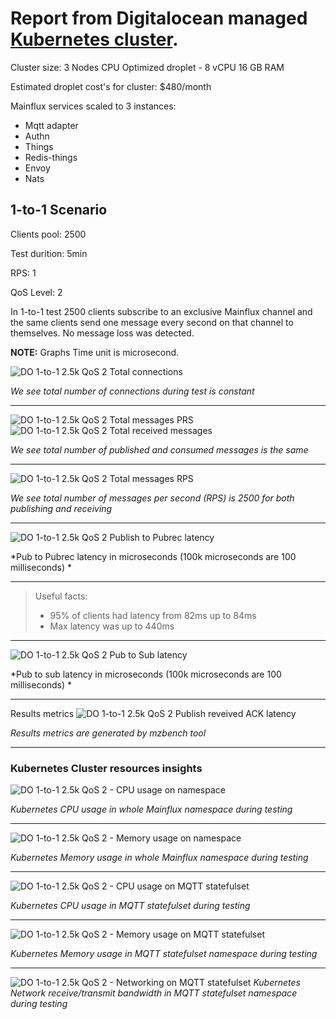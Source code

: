 # Report from Digitalocean managed [Kubernetes cluster](https://www.digitalocean.com/products/kubernetes/).

Cluster size: 3 Nodes CPU Optimized droplet - 8 vCPU 16 GB RAM

Estimated droplet cost's for cluster: $480/month

Mainflux services scaled to 3 instances:

* Mqtt adapter
* Authn
* Things
* Redis-things
* Envoy
* Nats


## 1-to-1 Scenario

Clients pool: 2500

Test durition: 5min

RPS: 1

QoS Level: 2

In 1-to-1 test 2500 clients subscribe to an exclusive Mainflux channel and the same clients send one message every second on that channel to themselves.
No message loss was detected.

**NOTE:** Graphs Time unit is microsecond.

![DO 1-to-1 2.5k QoS 2 Total connections](assets/DO/1-to-1-2.5k-qos2-totalconn.png "DO 1-to-1 2.5k QoS 2 Total connections")

*We see total number of connections during test is constant*

---

![DO 1-to-1 2.5k QoS 2 Total messages PRS](assets/DO/1-to-1-2.5k-qos2-totalmsg.png "DO 1-to-1 2.5k QoS 2 Total messages")
![DO 1-to-1 2.5k QoS 2 Total received messages](assets/DO/1-to-1-2.5k-qos2-totalmsg-rec.png "DO 1-to-1 2.5k QoS 2 Total received messages")

*We see total number of published and consumed messages is the same*

---

![DO 1-to-1 2.5k QoS 2 Total messages RPS](assets/DO/1-to-1-2.5k-qos2-totalmsg-rps.png "DO 1-to-1 2.5k QoS 2 Total messages RPS")

*We see total number of messages per second (RPS) is 2500 for both publishing and receiving*

---

![DO 1-to-1 2.5k QoS 2 Publish to Pubrec latency](assets/DO/1-to-1-2.5k-qos2-publishers-pub-pubrec-latency.png "DO 1-to-1 2.5k QoS 2 Pub to Sub latency")

*Pub to Pubrec latency in microseconds (100k microseconds are 100 milliseconds) *

---
> Useful facts: 
>* 95% of clients had latency from 82ms up to 84ms
>* Max latency was up to 440ms

---

![DO 1-to-1 2.5k QoS 2 Pub to Sub latency](assets/DO/1-to-1-2.5k-qos2-pub-sub-lat.png "DO 1-to-1 2.5k QoS 2 Pub to Sub latency")

*Pub to sub latency in microseconds (100k microseconds are 100 milliseconds) *

---


Results metrics
![DO 1-to-1 2.5k QoS 2 Publish reveived ACK latency](assets/DO/1-to-1-2.5k-qos2-results.png "DO 1-to-1 2.5k QoS 2  Publish reveived ACK")

*Results metrics are generated by mzbench tool*

---

### Kubernetes Cluster resources insights
![DO 1-to-1 2.5k QoS 2 - CPU usage on namespace](assets/DO/1-to-1-2.5k-qos2-cpu-usage-namespace.png "DO 1-to-1 2.5k QoS 2 - CPU usage on namespace")

*Kubernetes CPU usage in whole Mainflux namespace during testing*

---

![DO 1-to-1 2.5k QoS 2 - Memory usage on namespace](assets/DO/1-to-1-2.5k-qos2-mem-usage-namespace.png "DO 1-to-1 2.5k QoS 2 - Memory usage on namespace")

*Kubernetes Memory usage in whole Mainflux namespace during testing*

---

![DO 1-to-1 2.5k QoS 2 - CPU usage on MQTT statefulset](assets/DO/1-to-1-2.5k-qos2-cpu-mqtt-adapters.png "DO 1-to-1 2.5k QoS 2 - CPU usage on MQTT statefulset")

*Kubernetes CPU usage in MQTT statefulset during testing*

---

![DO 1-to-1 2.5k QoS 2 - Memory usage on MQTT statefulset](assets/DO/1-to-1-2.5k-qos2-mem-usage-mqtt.png "DO 1-to-1 2.5k QoS 2 - Memory usage on MQTT statefulset")

*Kubernetes Memory usage in MQTT statefulset namespace during testing*

---

![DO 1-to-1 2.5k QoS 2 - Networking on MQTT statefulset](assets/DO/1-to-1-2.5k-qos2-mem-usage-mqtt.png "DO 1-to-1 2.5k QoS 2 - Networking on MQTT statefulset")
*Kubernetes Network receive/transmit bandwidth in MQTT statefulset namespace during testing*

